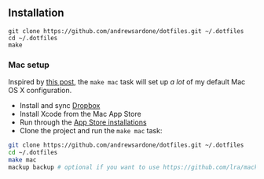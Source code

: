 ## Installation

    git clone https://github.com/andrewsardone/dotfiles.git ~/.dotfiles
    cd ~/.dotfiles
    make

### Mac setup

Inspired by [this post][tp], the `make mac` task will set up *a lot* of my
default Mac OS X configuration.

- Install and sync [Dropbox](https://www.dropbox.com/)
- Install Xcode from the Mac App Store
- Run through the [App Store installations][asi]
- Clone the project and run the `make mac` task:

```sh
git clone https://github.com/andrewsardone/dotfiles.git ~/.dotfiles
cd ~/.dotfiles
make mac
mackup backup # optional if you want to use https://github.com/lra/mackup
```

[tp]: http://lapwinglabs.com/blog/hacker-guide-to-setting-up-your-mac
[asi]: osx/app-store-apps.md
